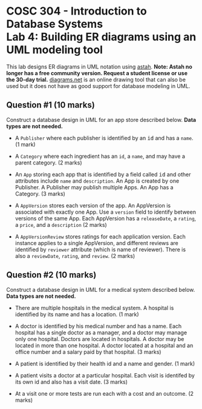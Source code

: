 # COSC 304 - Introduction to Database Systems<br>Lab 4: Building ER diagrams using an UML modeling tool

This lab designs ER diagrams in UML notation using [astah](http://astah.net/editions). <strong>Note: Astah no longer has a free community version. Request a student license or use the 30-day trial.</strong> <a href="https://diagrams.net/">diagrams.net</a> is an online drawing tool that can also be used but it does not have as good support for database modeling in UML.</p>

## Question #1 (10 marks)

Construct a database design in UML for an app store described below. **Data types are not needed.**

- A `Publisher` where each publisher is identified by an <tt>id</tt> and has a `name`. (1 mark)

- A `Category` where each ingredient has an `id`, a `name`, and may have a parent category. (2 marks)

- An `App` storing each app that is identified by a field called <tt>id</tt> and other attributes include `name` and `description`. An App is created by one Publisher. A Publisher may publish multiple Apps. An App has a Category. (3 marks)

- A `AppVersion` stores each version of the app. An AppVersion is associated with exactly one App. Use a `version` field to identify between versions of the same App. Each AppVersion has a `releaseDate`, a `rating`, a `price`, and a `description` (2 marks)

- A `AppVersionReview` stores ratings for each application version. Each instance applies to a single AppVersion, and different reviews are identified by `reviewer` attribute (which is name of reviewer). There is also a `reviewDate`, `rating`, and `review`. (2 marks)


## Question #2 (10 marks)

Construct a database design in UML for a medical system described below. **Data types are not needed.**

- There are multiple hospitals in the medical system. A hospital is identified by its name and has a location. (1 mark)</li>

- A doctor is identified by his medical number and has a name. Each hospital has a single doctor as a manager, and a doctor may manage only one hospital. Doctors are located in hospitals. A doctor may be located in more than one hospital. A doctor located at a hospital and an office number and a salary paid by that hospital. (3 marks)

- A patient is identified by their health id and a name and gender. (1 mark)

- A patient visits a doctor at a particular hospital. Each visit is identifed by its own id and also has a visit date. (3 marks)

- At a visit one or more tests are run each with a cost and an outcome. (2 marks)
